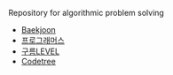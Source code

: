 Repository for algorithmic problem solving
- [Baekjoon](https://www.acmicpc.net)
- [프로그래머스](https://school.programmers.co.kr/learn/challenges?order=acceptance_desc&languages=javascript)
- [구름LEVEL](https://level.goorm.io/)
- [Codetree](https://www.codetree.ai/ko/trail-info)
